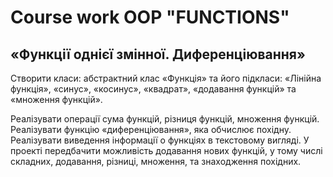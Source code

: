 # Course work OOP "FUNCTIONS"

## «Функції однієї змінної. Диференціювання»

Створити класи: абстрактний клас «Функція» та його
підкласи: «Лінійна функція», «синус», «косинус», «квадрат»,
«додавання функцій» та «множення функцій».

Реалізувати операції сума функцій, різниця функцій,
множення функцій. Реалізувати функцію «диференціювання», яка обчислює
похідну. Реалізувати виведення інформації о функціях в текстовому вигляді.
У проекті передбачити можливість додавання нових функцій, у тому числі
складних, додавання, різниці, множення, та знаходження похідних.
